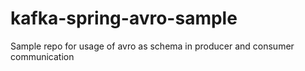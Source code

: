 # kafka-spring-avro-sample
Sample repo for usage of avro as schema in producer and consumer communication
